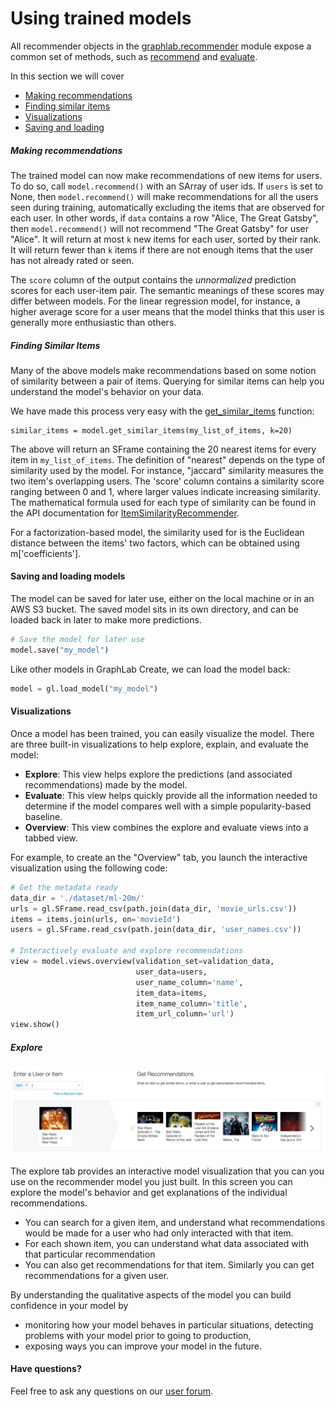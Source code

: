 <script src="../dato/js/recview.js"></script>
# Using trained models

All recommender objects in the [graphlab.recommender](https://dato.com/products/create/docs/graphlab.toolkits.recommender.html) module expose a common set of methods, such as [recommend](https://dato.com/products/create/docs/generated/graphlab.recommender.factorization_recommender.FactorizationRecommender.recommend.html#graphlab.recommender.factorization_recommender.FactorizationRecommender.recommend)
and [evaluate](https://dato.com/products/create/docs/generated/graphlab.recommender.factorization_recommender.FactorizationRecommender.evaluate.html).

In this section we will cover

- [Making recommendations](#making-recommendations)
- [Finding similar items](#finding-similar-items)
- [Visualizations](#visualizations)
- [Saving and loading](#saving-and-loading-models)

##### Making recommendations

The trained model can now make recommendations of new items for users.
To do so, call `model.recommend()` with an SArray of user ids.  If `users`
is set to None, then `model.recommend()` will make recommendations for all
the users seen during training, automatically excluding the items that
are observed for each user.  In other words, if `data` contains a row
"Alice, The Great Gatsby", then `model.recommend()` will not recommend "The
Great Gatsby" for user "Alice".  It will return at most `k` new items
for each user, sorted by their rank.  It will return fewer than `k`
items if there are not enough items that the user has not already
rated or seen.

The `score` column of the output contains the *unnormalized*
prediction scores for each user-item pair.  The semantic meanings of
these scores may differ between models.  For the linear regression
model, for instance, a higher average score for a user means that the
model thinks that this user is generally more enthusiastic than
others.

##### Finding Similar Items

Many of the above models make recommendations based on some notion of similarity between a pair of items. Querying for similar items can help you understand the model's behavior on your data.  

We have made this process very easy with the [get_similar_items](https://dato.com/products/create/docs/generated/graphlab.recommender.item_similarity_recommender.ItemSimilarityRecommender.get_similar_items.html#graphlab.recommender.item_similarity_recommender.ItemSimilarityRecommender.get_similar_items) function:

```
similar_items = model.get_similar_items(my_list_of_items, k=20)
```

The above will return an SFrame containing the 20 nearest items for every item in `my_list_of_items`. The definition of "nearest" depends on the type of similarity used by the model. For instance, "jaccard" similarity measures the two item's overlapping users. The 'score' column contains a similarity score ranging between 0 and 1, where larger values indicate increasing similarity. The mathematical formula used for each type of similarity can be found in the API documentation for
[ItemSimilarityRecommender](https://dato.com/products/create/docs/generated/graphlab.recommender.item_similarity_recommender.ItemSimilarityRecommender.html#graphlab.recommender.item_similarity_recommender.ItemSimilarityRecommender).

For a factorization-based model, the similarity used for is the Euclidean distance between the items' two factors, which can be obtained using m['coefficients'].

#### Saving and loading models

The model can be saved for later use, either on the local machine or in an AWS S3 bucket.  The saved model sits in its own directory, and can be loaded back in later to make more predictions.

```python
# Save the model for later use
model.save("my_model")
```

Like other models in GraphLab Create, we can load the model back:

```python
model = gl.load_model("my_model")
```

#### Visualizations

Once a model has been trained, you can easily visualize the model. There are
three built-in visualizations to help explore, explain, and evaluate the model:
- **Explore**: This view helps explore the predictions (and associated
  recommendations) made by the model.
- **Evaluate**: This view helps quickly provide all the information needed to
  determine if the model compares well with a simple popularity-based baseline.
- **Overview**: This view combines the explore and evaluate views into a tabbed
  view.

For example, to create an the "Overview" tab, you launch the interactive
visualization using the following code:

```python
# Get the metadata ready
data_dir = './dataset/ml-20m/'
urls = gl.SFrame.read_csv(path.join(data_dir, 'movie_urls.csv'))
items = items.join(urls, on='movieId')
users = gl.SFrame.read_csv(path.join(data_dir, 'user_names.csv'))

# Interactively evaluate and explore recommendations
view = model.views.overview(validation_set=validation_data,
                            user_data=users,
                            user_name_column='name',
                            item_data=items,
                            item_name_column='title',
                            item_url_column='url')
view.show()
```

##### Explore

![recommender-explore](explore.png)

The explore tab provides an interactive model visualization that you can you use on the recommender model you just built. In this screen you can explore the model's behavior and get explanations of the individual recommendations.
* You can search for a given item, and understand what recommendations would be made for a user who had only interacted with that item.
* For each shown item, you can understand what data associated with that particular recommendation
* You can also get recommendations for that item. Similarly you can get recommendations for a given user.

By understanding the qualitative aspects of the model you can build confidence in your model by
* monitoring how your model behaves in particular situations,
  detecting problems with your model prior to going to production,
* exposing ways you can improve your model in the future.

#### Have questions?

Feel free to ask any questions on our [user forum](forum.dato.com).
